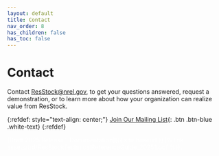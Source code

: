 ```yaml
---
layout: default
title: Contact
nav_order: 8
has_children: false
has_toc: false
---
```

# Contact
Contact [ResStock@nrel.gov](mailto:resstock@nrel.gov), to get your questions answered, request a demonstration, or to learn more about how your organization can realize value from ResStock.

{:refdef: style="text-align: center;"}
[Join Our Mailing List](https://www.nrel.gov/buildings/end-use-load-profiles#contact){: .btn .btn-blue .white-text}
{:refdef}

<!-- Draft link of 2025.1 TRD below in white text tha can be used for measure docs. Document will be replaced by newer version soon.-->
<span style="color: white;">[Draft 2025 Release 1 Documentation]({{  site.baseurl  }}{% link assets/trd/ResStockTechnicalReferenceGuide_20251.pdf %}).</span>